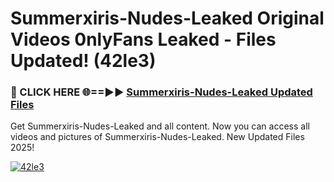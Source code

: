 # Summerxiris-Nudes-Leaked Original Videos 0nlyFans Leaked - Files Updated! (42le3)

<h3>🔴 CLICK HERE 🌐==►► <a href="https://tinyurl.com/yc6ubb5a" rel="nofollow">Summerxiris-Nudes-Leaked Updated Files</a></h3>

Get Summerxiris-Nudes-Leaked and all content. Now you can access all videos and pictures of Summerxiris-Nudes-Leaked. New Updated Files 2025!

[![42le3](https://i.imgur.com/7eu0CRL.gif)](https://tinyurl.com/yc6ubb5a)
